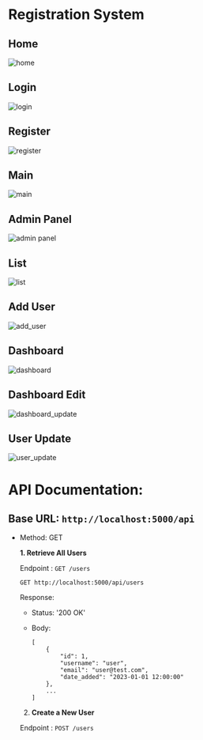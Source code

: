 # Registration System

## Home

![home](https://github.com/sefatuter/flask-management-website/assets/95074982/f5584d41-97b1-4b21-a5b4-fc793e51228b)

## Login

![login](https://github.com/sefatuter/flask-management-website/assets/95074982/624a3cdd-d4d9-49e6-a8f8-1c6bbead8c99)

## Register

![register](https://github.com/sefatuter/flask-management-website/assets/95074982/4303ecab-f026-40dd-9622-e713c1de3c5a)

## Main

![main](https://github.com/sefatuter/flask-management-website/assets/95074982/4df7f302-c3e6-44bc-8edb-332f13434829)

## Admin Panel

![admin panel](https://github.com/sefatuter/flask-management-website/assets/95074982/eac74efb-4861-4bdb-92de-baaab3a3690e)

## List

![list](https://github.com/sefatuter/flask-management-website/assets/95074982/4e0299d5-dff8-4692-9a33-6dc7c837bbbc)

## Add User

![add_user](https://github.com/sefatuter/flask-management-website/assets/95074982/3fc1cdb9-6197-469f-8463-c3d2ab86c2f5)

## Dashboard

![dashboard](https://github.com/sefatuter/flask-management-website/assets/95074982/8dcfe4d9-3454-40f3-98c9-40ddf5256982)

## Dashboard Edit

![dashboard_update](https://github.com/sefatuter/flask-management-website/assets/95074982/cdd929af-5af3-40e8-b4ec-6ace6c1bb4cd)

## User Update

![user_update](https://github.com/sefatuter/flask-management-website/assets/95074982/5e6fd224-9183-406f-95be-4b283c282f8f)


# API Documentation:

## Base URL:  ```http://localhost:5000/api```


* Method: GET

    **1. Retrieve All Users**

    Endpoint : ```GET /users```

    ```
    GET http://localhost:5000/api/users
    ```

    Response:
    - Status: '200 OK'
    - Body:
        
        ```
        [
            {
                "id": 1,
                "username": "user",
                "email": "user@test.com",
                "date_added": "2023-01-01 12:00:00"
            },
            ...
        ]
        ```

    2. **Create a New User**

    Endpoint : ```POST /users```